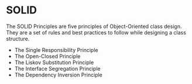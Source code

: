 # SOLID

The SOLID Principles are five principles of Object-Oriented class design. They are a set of rules and best practices to follow while designing a class structure. 

* The Single Responsibility Principle
* The Open-Closed Principle
* The Liskov Substitution Principle
* The Interface Segregation Principle
* The Dependency Inversion Principle
